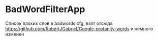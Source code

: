 # BadWordFilterApp

Список плохих слов в badwords.cfg, взят отсюда https://github.com/RobertJGabriel/Google-profanity-words и немного изменен
